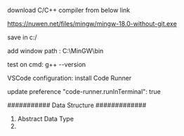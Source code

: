 download C/C++ compiler from below link

https://nuwen.net/files/mingw/mingw-18.0-without-git.exe

save in c:/

add window path :
  C:\MinGW\bin

test on cmd:
 g++  --version


VSCode configuration:
  install Code Runner

  update preference
   "code-runner.runInTerminal": true

########### Data Structure #############

1) Abstract Data Type
2)